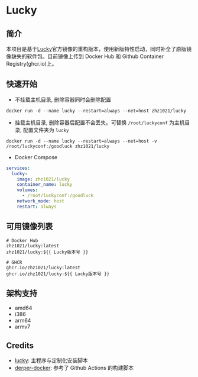 # Lucky

## 简介

本项目是基于[Lucky](https://github.com/gdy666/lucky)官方镜像的重构版本，使用新版特性启动，同时补全了原版镜像缺失的软件包。目前镜像上传到 Docker Hub 和 Github Container Registry(ghcr.io)上。

## 快速开始

- 不挂载主机目录, 删除容器同时会删除配置

```shell
docker run -d --name lucky --restart=always --net=host zhz1021/lucky
```

- 挂载主机目录, 删除容器后配置不会丢失。可替换 `/root/luckyconf` 为主机目录, 配置文件夹为 `lucky`

```shell
docker run -d --name lucky --restart=always --net=host -v /root/luckyconf:/goodluck zhz1021/lucky
```

- Docker Compose

```yml
services:
  lucky:
    image: zhz1021/lucky
    container_name: lucky
    volumes:
      - /root/luckyconf:/goodluck
    network_mode: host
    restart: always
```

## 可用镜像列表

```
# Docker Hub
zhz1021/lucky:latest
zhz1021/lucky:${{ Lucky版本号 }}

# GHCR
ghcr.io/zhz1021/lucky:latest
ghcr.io/zhz1021/lucky:${{ Lucky版本号 }}
```

## 架构支持

- amd64
- i386
- arm64
- armv7

## Credits

- [lucky](https://github.com/gdy666/lucky): 主程序与定制化安装脚本
- [derper-docker](https://github.com/fredliang44/derper-docker): 参考了 Github Actions 的构建脚本
